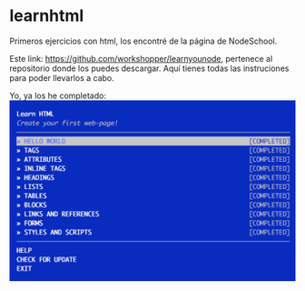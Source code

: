 # learnhtml

Primeros ejercicios con html, los encontré de la página de NodeSchool. 

Este link: https://github.com/workshopper/learnyounode, pertenece al repositorio donde los puedes descargar. 
Aquí tienes todas las instruciones para poder llevarlos a cabo. 

Yo, ya los he completado:
![Alt text](images/Captura%20de%20pantalla%202019-01-07%2015.47.21.png "Ejercicios Completados")
